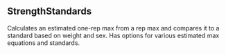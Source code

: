 ## StrengthStandards

Calculates an estimated one-rep max from a rep max and compares it to a standard based on weight and sex. Has options for various estimated max equations and standards.